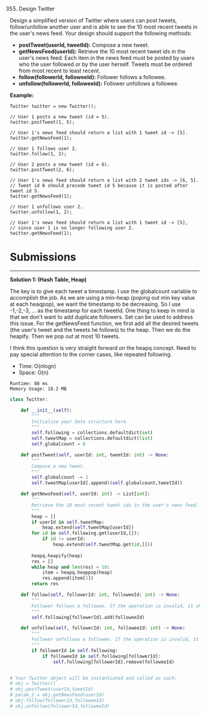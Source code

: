 355. Design Twitter

Design a simplified version of Twitter where users can post tweets, follow/unfollow another user and is able to see the 10 most recent tweets in the user's news feed. Your design should support the following methods:

* **postTweet(userId, tweetId):** Compose a new tweet.
* **getNewsFeed(userId):** Retrieve the 10 most recent tweet ids in the user's news feed. Each item in the news feed must be posted by users who the user followed or by the user herself. Tweets must be ordered from most recent to least recent.
* **follow(followerId, followeeId):** Follower follows a followee.
* **unfollow(followerId, followeeId):** Follower unfollows a followee.

**Example:**
```
Twitter twitter = new Twitter();

// User 1 posts a new tweet (id = 5).
twitter.postTweet(1, 5);

// User 1's news feed should return a list with 1 tweet id -> [5].
twitter.getNewsFeed(1);

// User 1 follows user 2.
twitter.follow(1, 2);

// User 2 posts a new tweet (id = 6).
twitter.postTweet(2, 6);

// User 1's news feed should return a list with 2 tweet ids -> [6, 5].
// Tweet id 6 should precede tweet id 5 because it is posted after tweet id 5.
twitter.getNewsFeed(1);

// User 1 unfollows user 2.
twitter.unfollow(1, 2);

// User 1's news feed should return a list with 1 tweet id -> [5],
// since user 1 is no longer following user 2.
twitter.getNewsFeed(1);
```

# Submissions
---
**Solution 1: (Hash Table, Heap)**

The key is to give each tweet a timestamp. I use the globalcount variable to accomplish the job.
As we are using a min-heap (poping out min key value at each heaqpop), we want the timestamp to be decreasing. So I use -1,-2,-3, ... as the timestamp for each tweetId.
One thing to keep in mind is that we don't want to add duplicate followers. Set can be used to address this issue.
For the getNewsFeed function, we first add all the desired tweets (the user's tweet and the tweets he follows) to the heap. Then we do the heapify. Then we pop out at most 10 tweets.

I think this question is very straight forward on the heapq concept.
Need to pay special attention to the corner cases, like repeated following.

* Time: O(nlogn)
* Space: O(n)

```
Runtime: 88 ms
Memory Usage: 18.2 MB
```
```python
class Twitter:

    def __init__(self):
        """
        Initialize your data structure here.
        """
        self.following = collections.defaultdict(set)
        self.tweetMap = collections.defaultdict(list)
        self.globalcount = 0

    def postTweet(self, userId: int, tweetId: int) -> None:
        """
        Compose a new tweet.
        """
        self.globalcount -= 1 
        self.tweetMap[userId].append((self.globalcount,tweetId))

    def getNewsFeed(self, userId: int) -> List[int]:
        """
        Retrieve the 10 most recent tweet ids in the user's news feed. Each item in the news feed must be posted by users who the user followed or by the user herself. Tweets must be ordered from most recent to least recent.
        """
        heap = []
        if userId in self.tweetMap: 
            heap.extend(self.tweetMap[userId]) 
        for id in self.following.get(userId,[]):
            if id != userId: 
                heap.extend(self.tweetMap.get(id,[]))
        
        heapq.heapify(heap)
        res = []
        while heap and len(res) < 10: 
            item = heapq.heappop(heap)
            res.append(item[1])
        return res 

    def follow(self, followerId: int, followeeId: int) -> None:
        """
        Follower follows a followee. If the operation is invalid, it should be a no-op.
        """
        self.following[followerId].add(followeeId)

    def unfollow(self, followerId: int, followeeId: int) -> None:
        """
        Follower unfollows a followee. If the operation is invalid, it should be a no-op.
        """
        if followerId in self.following: 
            if followeeId in self.following[followerId]:
                self.following[followerId].remove(followeeId)


# Your Twitter object will be instantiated and called as such:
# obj = Twitter()
# obj.postTweet(userId,tweetId)
# param_2 = obj.getNewsFeed(userId)
# obj.follow(followerId,followeeId)
# obj.unfollow(followerId,followeeId)
```